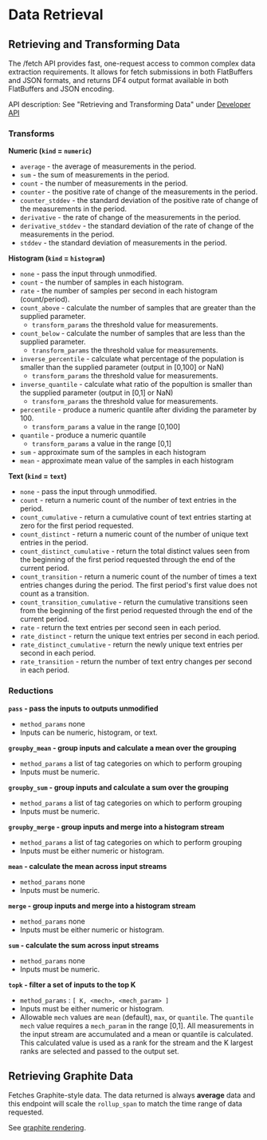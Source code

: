 # Data Retrieval

## Retrieving and Transforming Data

The /fetch API provides fast, one-request access to common complex data extraction requirements. It allows for fetch submissions in both FlatBuffers and JSON formats, and returns DF4 output format available in both FlatBuffers and JSON encoding.

API description: See "Retrieving and Transforming Data" under [Developer API](https://apidocs.apica.io/irondb/dev)

### Transforms

**Numeric (`kind` = `numeric`)**

* `average` - the average of measurements in the period.
* `sum` - the sum of measurements in the period.
* `count` - the number of measurements in the period.
* `counter` - the positive rate of change of the measurements in the period.
* `counter_stddev` - the standard deviation of the positive rate of change of the measurements in the period.
* `derivative` - the rate of change of the measurements in the period.
* `derivative_stddev` - the standard deviation of the rate of change of the measurements in the period.
* `stddev` - the standard deviation of measurements in the period.

**Histogram (`kind` = `histogram`)**

* `none` - pass the input through unmodified.
* `count` - the number of samples in each histogram.
* `rate` - the number of samples per second in each histogram (count/period).
* `count_above` - calculate the number of samples that are greater than the supplied parameter.
  * `transform_params` the threshold value for measurements.
* `count_below` - calculate the number of samples that are less than the supplied parameter.
  * `transform_params` the threshold value for measurements.
* `inverse_percentile` - calculate what percentage of the population is smaller than the supplied parameter (output in \[0,100] or NaN)
  * `transform_params` the threshold value for measurements.
* `inverse_quantile` - calculate what ratio of the popultion is smaller than the supplied parameter (output in \[0,1] or NaN)
  * `transform_params` the threshold value for measurements.
* `percentile` - produce a numeric quantile after dividing the parameter by 100.
  * `transform_params` a value in the range \[0,100]
* `quantile` - produce a numeric quantile
  * `transform_params` a value in the range \[0,1]
* `sum` - approximate sum of the samples in each histogram
* `mean` - approximate mean value of the samples in each histogram

**Text (`kind` = `text`)**

* `none` - pass the input through unmodified.
* `count` - return a numeric count of the number of text entries in the period.
* `count_cumulative` - return a cumulative count of text entries starting at zero for the first period requested.
* `count_distinct` - return a numeric count of the number of unique text entries in the period.
* `count_distinct_cumulative` - return the total distinct values seen from the beginning of the first period requested through the end of the current period.
* `count_transition` - return a numeric count of the number of times a text entries changes during the period. The first period's first value does not count as a transition.
* `count_transition_cumulative` - return the cumulative transitions seen from the beginning of the first period requested through the end of the current period.
* `rate` - return the text entries per second seen in each period.
* `rate_distinct` - return the unique text entries per second in each period.
* `rate_distinct_cumulative` - return the newly unique text entries per second in each period.
* `rate_transition` - return the number of text entry changes per second in each period.

### Reductions

**`pass` - pass the inputs to outputs unmodified**

* `method_params` none
* Inputs can be numeric, histogram, or text.

**`groupby_mean` - group inputs and calculate a mean over the grouping**

* `method_params` a list of tag categories on which to perform grouping
* Inputs must be numeric.

**`groupby_sum` - group inputs and calculate a sum over the grouping**

* `method_params` a list of tag categories on which to perform grouping
* Inputs must be numeric.

**`groupby_merge` - group inputs and merge into a histogram stream**

* `method_params` a list of tag categories on which to perform grouping
* Inputs must be either numeric or histogram.

**`mean` - calculate the mean across input streams**

* `method_params` none
* Inputs must be numeric.

**`merge` - group inputs and merge into a histogram stream**

* `method_params` none
* Inputs must be either numeric or histogram.

**`sum` - calculate the sum across input streams**

* `method_params` none
* Inputs must be numeric.

**`topk` - filter a set of inputs to the top K**

* `method_params` : `[ K, <mech>, <mech_param> ]`
* Inputs must be either numeric or histogram.
* Allowable `mech` values are `mean` (default), `max`, or `quantile`. The `quantile` `mech` value requires a `mech_param` in the range \[0,1]. All measurements in the input stream are accumulated and a mean or quantile is calculated. This calculated value is used as a rank for the stream and the K largest ranks are selected and passed to the output set.

## Retrieving Graphite Data

Fetches Graphite-style data. The data returned is always **average** data and this endpoint will scale the `rollup_span` to match the time range of data requested.

See [graphite rendering](../integrations/graphite.md#get).
